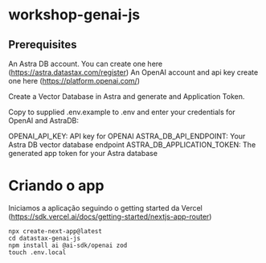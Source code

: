 # workshop-genai-js

## Prerequisites

An Astra DB account. You can create one here (https://astra.datastax.com/register)
An OpenAI account and api key create one here (https://platform.openai.com/)


Create a Vector Database in Astra and generate and Application Token.

Copy to supplied .env.example to .env and enter your credentials for OpenAI and AstraDB:

OPENAI_API_KEY: API key for OPENAI
ASTRA_DB_API_ENDPOINT: Your Astra DB vector database endpoint
ASTRA_DB_APPLICATION_TOKEN: The generated app token for your Astra database

# Criando o app

Iniciamos a aplicação seguindo o getting started da Vercel (https://sdk.vercel.ai/docs/getting-started/nextjs-app-router)

```
npx create-next-app@latest
cd datastax-genai-js
npm install ai @ai-sdk/openai zod
touch .env.local
```